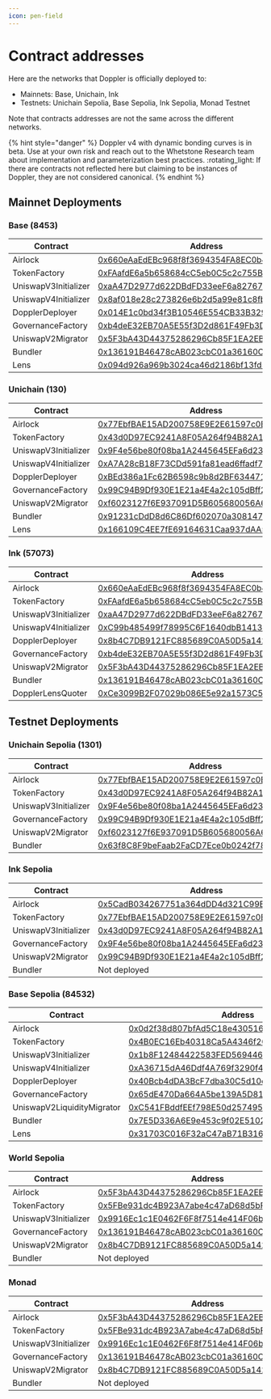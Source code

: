 ```yaml
---
icon: pen-field
---
```


# Contract addresses

Here are the networks that Doppler is officially deployed to:

* Mainnets: Base, Unichain, Ink&#x20;
* Testnets: Unichain Sepolia, Base Sepolia, Ink Sepolia, Monad Testnet

Note that contracts addresses are not the same across the different networks.

{% hint style="danger" %}
Doppler v4 with dynamic bonding curves is in beta. Use at your own risk and reach out to the Whetstone Research team about implementation and parameterization best practices. :rotating\_light: If there are contracts not reflected here but claiming to be instances of Doppler, they are not considered canonical.
{% endhint %}

## Mainnet Deployments

### Base (8453)

| Contract             | Address                                                                                                               |
| -------------------- | --------------------------------------------------------------------------------------------------------------------- |
| Airlock              | [0x660eAaEdEBc968f8f3694354FA8EC0b4c5Ba8D12](https://basescan.org/address/0x660eAaEdEBc968f8f3694354FA8EC0b4c5Ba8D12) |
| TokenFactory         | [0xFAafdE6a5b658684cC5eb0C5c2c755B00A246F45](https://basescan.org/address/0xFAafdE6a5b658684cC5eb0C5c2c755B00A246F45) |
| UniswapV3Initializer | [0xaA47D2977d622DBdFD33eeF6a8276727c52EB4e5](https://basescan.org/address/0xaA47D2977d622DBdFD33eeF6a8276727c52EB4e5) |
| UniswapV4Initializer | [0x8af018e28c273826e6b2d5a99e81c8fb63729b07](https://basescan.org/address/0x8af018e28c273826e6b2d5a99e81c8fb63729b07) |
| DopplerDeployer      | [0x014E1c0bd34f3B10546E554CB33B3293fECDD056](https://basescan.org/address/0x014E1c0bd34f3B10546E554CB33B3293fECDD056) |
| GovernanceFactory    | [0xb4deE32EB70A5E55f3D2d861F49Fb3D79f7a14d9](https://basescan.org/address/0xb4deE32EB70A5E55f3D2d861F49Fb3D79f7a14d9) |
| UniswapV2Migrator    | [0x5F3bA43D44375286296Cb85F1EA2EBfa25dde731](https://basescan.org/address/0x5F3bA43D44375286296Cb85F1EA2EBfa25dde731) |
| Bundler              | [0x136191B46478cAB023cbC01a36160C4Aad81677a](https://basescan.org/address/0x136191B46478cAB023cbC01a36160C4Aad81677a) |
| Lens                 | [0x094d926a969b3024ca46d2186bf13fd5cdba9ce2](https://basescan.org/address/0x094d926a969b3024ca46d2186bf13fd5cdba9ce2) |

### Unichain (130)

| Contract             | Address                                                                                                                          |
| -------------------- | -------------------------------------------------------------------------------------------------------------------------------- |
| Airlock              | [0x77EbfBAE15AD200758E9E2E61597c0B07d731254](https://unichain.blockscout.com/address/0x77EbfBAE15AD200758E9E2E61597c0B07d731254) |
| TokenFactory         | [0x43d0D97EC9241A8F05A264f94B82A1d2E600f2B3](https://unichain.blockscout.com/address/0x43d0D97EC9241A8F05A264f94B82A1d2E600f2B3) |
| UniswapV3Initializer | [0x9F4e56be80f08ba1A2445645EFa6d231E27b43ec](https://unichain.blockscout.com/address/0x9F4e56be80f08ba1A2445645EFa6d231E27b43ec) |
| UniswapV4Initializer | [0xA7A28cB18F73CDd591fa81ead6ffadf749c0d0a2](https://unichain.blockscout.com/address/0xA7A28cB18F73CDd591fa81ead6ffadf749c0d0a2) |
| DopplerDeployer      | [0xBEd386a1Fc62B6598c9b8d2BF634471B6Fe75EB7](https://unichain.blockscout.com/address/0xBEd386a1Fc62B6598c9b8d2BF634471B6Fe75EB7) |
| GovernanceFactory    | [0x99C94B9Df930E1E21a4E4a2c105dBff21bF5c5aE](https://unichain.blockscout.com/address/0x99C94B9Df930E1E21a4E4a2c105dBff21bF5c5aE) |
| UniswapV2Migrator    | [0xf6023127f6E937091D5B605680056A6D27524bad](https://unichain.blockscout.com/address/0xf6023127f6E937091D5B605680056A6D27524bad) |
| Bundler              | [0x91231cDdD8d6C86Df602070a3081478e074b97b7](https://unichain.blockscout.com/address/0x91231cDdD8d6C86Df602070a3081478e074b97b7) |
| Lens                 | [0x166109C4EE7fE69164631Caa937dAA5F5cEbFef0](https://unichain.blockscout.com/address/0x166109C4EE7fE69164631Caa937dAA5F5cEbFef0) |

### Ink (57073)

| Contract             | Address                                                                                                                          |
| -------------------- | -------------------------------------------------------------------------------------------------------------------------------- |
| Airlock              | [0x660eAaEdEBc968f8f3694354FA8EC0b4c5Ba8D12](https://explorer.inkonchain.com/address/0x660eAaEdEBc968f8f3694354FA8EC0b4c5Ba8D12) |
| TokenFactory         | [0xFAafdE6a5b658684cC5eb0C5c2c755B00A246F45](https://explorer.inkonchain.com/address/0xFAafdE6a5b658684cC5eb0C5c2c755B00A246F45) |
| UniswapV3Initializer | [0xaA47D2977d622DBdFD33eeF6a8276727c52EB4e5](https://explorer.inkonchain.com/address/0xaA47D2977d622DBdFD33eeF6a8276727c52EB4e5) |
| UniswapV4Initializer | [0xC99b485499f78995C6F1640dbB1413c57f8BA684](https://explorer.inkonchain.com/address/0xC99b485499f78995C6F1640dbB1413c57f8BA684) |
| DopplerDeployer      | [0x8b4C7DB9121FC885689C0A50D5a1429F15AEc2a0](https://explorer.inkonchain.com/address/0x8b4C7DB9121FC885689C0A50D5a1429F15AEc2a0) |
| GovernanceFactory    | [0xb4deE32EB70A5E55f3D2d861F49Fb3D79f7a14d9](https://explorer.inkonchain.com/address/0xb4deE32EB70A5E55f3D2d861F49Fb3D79f7a14d9) |
| UniswapV2Migrator    | [0x5F3bA43D44375286296Cb85F1EA2EBfa25dde731](https://explorer.inkonchain.com/address/0x5F3bA43D44375286296Cb85F1EA2EBfa25dde731) |
| Bundler              | [0x136191B46478cAB023cbC01a36160C4Aad81677a](https://explorer.inkonchain.com/address/0x136191B46478cAB023cbC01a36160C4Aad81677a) |
| DopplerLensQuoter    | [0xCe3099B2F07029b086E5e92a1573C5f5A3071783](https://explorer.inkonchain.com/address/0xCe3099B2F07029b086E5e92a1573C5f5A3071783) |

## Testnet Deployments

### Unichain Sepolia (1301)

| Contract             | Address                                                                                                                                  |
| -------------------- | ---------------------------------------------------------------------------------------------------------------------------------------- |
| Airlock              | [0x77EbfBAE15AD200758E9E2E61597c0B07d731254](https://unichain-sepolia.blockscout.com/address/0x77EbfBAE15AD200758E9E2E61597c0B07d731254) |
| TokenFactory         | [0x43d0D97EC9241A8F05A264f94B82A1d2E600f2B3](https://unichain-sepolia.blockscout.com/address/0x43d0D97EC9241A8F05A264f94B82A1d2E600f2B3) |
| UniswapV3Initializer | [0x9F4e56be80f08ba1A2445645EFa6d231E27b43ec](https://unichain-sepolia.blockscout.com/address/0x9F4e56be80f08ba1A2445645EFa6d231E27b43ec) |
| GovernanceFactory    | [0x99C94B9Df930E1E21a4E4a2c105dBff21bF5c5aE](https://unichain-sepolia.blockscout.com/address/0x99C94B9Df930E1E21a4E4a2c105dBff21bF5c5aE) |
| UniswapV2Migrator    | [0xf6023127f6E937091D5B605680056A6D27524](https://unichain-sepolia.blockscout.com/address/0xf6023127f6E937091D5B605680056A6D27524bad)    |
| Bundler              | [0x63f8C8F9beFaab2FaCD7Ece0b0242f78B920Ee90](https://unichain-sepolia.blockscout.com/address/0x63f8C8F9beFaab2FaCD7Ece0b0242f78B920Ee90) |


### Ink Sepolia

| Contract             | Address                                                                                                                                  |
| -------------------- | ---------------------------------------------------------------------------------------------------------------------------------------- |
| Airlock              | [0x5CadB034267751a364dDD4d321C99E07A307f915](https://explorer-sepolia.inkonchain.com/address/0x5CadB034267751a364dDD4d321C99E07A307f915) |
| TokenFactory         | [0x77EbfBAE15AD200758E9E2E61597c0B07d731254](https://explorer-sepolia.inkonchain.com/address/0x77EbfBAE15AD200758E9E2E61597c0B07d731254) |
| UniswapV3Initializer | [0x43d0D97EC9241A8F05A264f94B82A1d2E600f2B3](https://explorer-sepolia.inkonchain.com/address/0x43d0D97EC9241A8F05A264f94B82A1d2E600f2B3) |
| GovernanceFactory    | [0x9F4e56be80f08ba1A2445645EFa6d231E27b43ec](https://explorer-sepolia.inkonchain.com/address/0x9F4e56be80f08ba1A2445645EFa6d231E27b43ec) |
| UniswapV2Migrator    | [0x99C94B9Df930E1E21a4E4a2c105dBff21bF5c5aE](https://explorer-sepolia.inkonchain.com/address/0x99C94B9Df930E1E21a4E4a2c105dBff21bF5c5aE) |
| Bundler              | Not deployed                                                                                                                             |

### Base Sepolia (84532)

| Contract                   | Address                                                                                                                              |
| -------------------------- | ------------------------------------------------------------------------------------------------------------------------------------ |
| Airlock                    | [0x0d2f38d807bfAd5C18e430516e10ab560D300caF](https://base-sepolia.blockscout.com/address/0x0d2f38d807bfAd5C18e430516e10ab560D300caF) |
| TokenFactory               | [0x4B0EC16Eb40318Ca5A4346f20F04A2285C19675B](https://base-sepolia.blockscout.com/address/0x4B0EC16Eb40318Ca5A4346f20F04A2285C19675B) |
| UniswapV3Initializer       | [0x1b8F12484422583FED5694469f94C7839a823980](https://base-sepolia.blockscout.com/address/0x1b8F12484422583FED5694469f94C7839a823980) |
| UniswapV4Initializer       | [0xA36715dA46Ddf4A769f3290f49AF58bF8132ED8E](https://base-sepolia.blockscout.com/address/0xA36715dA46Ddf4A769f3290f49AF58bF8132ED8E) |
| DopplerDeployer            | [0x40Bcb4dDA3BcF7dba30C5d10c31EE2791ed9ddCa](https://base-sepolia.blockscout.com/address/0x40Bcb4dDA3BcF7dba30C5d10c31EE2791ed9ddCa) |
| GovernanceFactory          | [0x65dE470Da664A5be139A5D812bE5FDa0d76CC951](https://base-sepolia.blockscout.com/address/0x65dE470Da664A5be139A5D812bE5FDa0d76CC951) |
| UniswapV2LiquidityMigrator | [0xC541FBddfEEf798E50d257495D08efe00329109A](https://base-sepolia.blockscout.com/address/0xC541FBddfEEf798E50d257495D08efe00329109A) |
| Bundler                    | [0x7E5D336A6E9e453c9f02E5102CC039E015Fd8fb8](https://base-sepolia.blockscout.com/address/0x7E5D336A6E9e453c9f02E5102CC039E015Fd8fb8) |
| Lens                       | [0x31703C016F32aC47aB71B3160b3579EcE05a5E5d](https://base-sepolia.blockscout.com/address/0x31703C016F32aC47aB71B3160b3579EcE05a5E5d) |

### World Sepolia

| Contract             | Address                                                                                                                                          |
| -------------------- | ------------------------------------------------------------------------------------------------------------------------------------------------ |
| Airlock              | [0x5F3bA43D44375286296Cb85F1EA2EBfa25dde731](https://worldchain-sepolia.explorer.alchemy.com/address/0x5F3bA43D44375286296Cb85F1EA2EBfa25dde731) |
| TokenFactory         | [0x5FBe931dc4B923A7abe4c47aD68d5bF9Eda5B76D](https://worldchain-sepolia.explorer.alchemy.com/address/0x5FBe931dc4B923A7abe4c47aD68d5bF9Eda5B76D) |
| UniswapV3Initializer | [0x9916Ec1c1E0462F6F8f7514e414F06bf001Ac82A](https://worldchain-sepolia.explorer.alchemy.com/address/0x9916Ec1c1E0462F6F8f7514e414F06bf001Ac82A) |
| GovernanceFactory    | [0x136191B46478cAB023cbC01a36160C4Aad81677a](https://worldchain-sepolia.explorer.alchemy.com/address/0x136191B46478cAB023cbC01a36160C4Aad81677a) |
| UniswapV2Migrator    | [0x8b4C7DB9121FC885689C0A50D5a1429F15AEc2a0](https://worldchain-sepolia.explorer.alchemy.com/address/0x8b4C7DB9121FC885689C0A50D5a1429F15AEc2a0) |
| Bundler              | Not deployed                                                                                                                                     |

### Monad

| Contract             | Address                                                                                                                            |
| -------------------- | ---------------------------------------------------------------------------------------------------------------------------------- |
| Airlock              | [0x5F3bA43D44375286296Cb85F1EA2EBfa25dde731](https://testnet.monadexplorer.com/address/0x5F3bA43D44375286296Cb85F1EA2EBfa25dde731) |
| TokenFactory         | [0x5FBe931dc4B923A7abe4c47aD68d5bF9Eda5B76D](https://testnet.monadexplorer.com/address/0x5FBe931dc4B923A7abe4c47aD68d5bF9Eda5B76D) |
| UniswapV3Initializer | [0x9916Ec1c1E0462F6F8f7514e414F06bf001Ac82A](https://testnet.monadexplorer.com/address/0x9916Ec1c1E0462F6F8f7514e414F06bf001Ac82A) |
| GovernanceFactory    | [0x136191B46478cAB023cbC01a36160C4Aad81677a](https://testnet.monadexplorer.com/address/0x136191B46478cAB023cbC01a36160C4Aad81677a) |
| UniswapV2Migrator    | [0x8b4C7DB9121FC885689C0A50D5a1429F15AEc2a0](https://testnet.monadexplorer.com/address/0x8b4C7DB9121FC885689C0A50D5a1429F15AEc2a0) |
| Bundler              | Not deployed                                                                                                                       |
